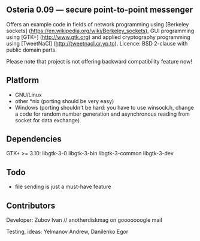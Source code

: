 ## Osteria 0.09 — secure point-to-point messenger
Offers an example code in fields of network programming using [Berkeley sockets] (https://en.wikipedia.org/wiki/Berkeley_sockets), GUI programming using [GTK+] (http://www.gtk.org) and applied cryptography programming using [TweetNaCl] (http://tweetnacl.cr.yp.to).
Licence: BSD 2-clause with public domain parts.

Please note that project is not offering backward compatibility feature now!

## Platform
* GNU/Linux
* other *nix (porting should be very easy)
* Windows (porting shouldn't be hard: you have to use winsock.h, change a code for random number generation and asynchronous reading from socket for data exchange)

## Dependencies
GTK+ >= 3.10: libgtk-3-0 libgtk-3-bin libgtk-3-common libgtk-3-dev

## Todo
* file sending is just a must-have feature

## Contributors
Developer: Zubov Ivan // anotherdiskmag on gooooooogle mail

Testing, ideas: Yelmanov Andrew, Danilenko Egor
